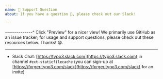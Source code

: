 ```yaml
---
name: 🤗 Support Question
about: If you have a question 💬, please check out our Slack!

---
```


--------------^ Click "Preview" for a nicer view!
We primarily use GitHub as an issue tracker; for usage and support questions, please check out these resources below. Thanks! 😁.

---

* Slack Chat: [https://typo3.slack.com](https://typo3.slack.com) in channel `#ext-staticfilecache` (you can sign-up at [https://forger.typo3.com/slack](https://forger.typo3.com/slack) for an invite)
